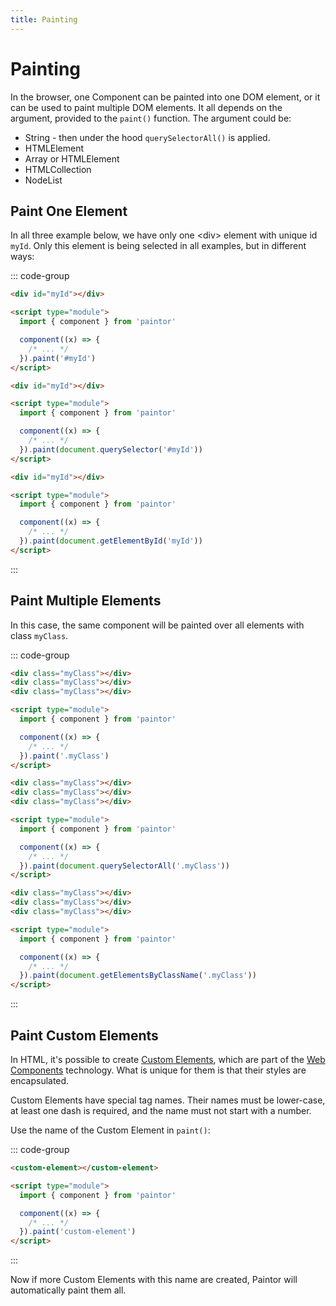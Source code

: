 ```yaml
---
title: Painting
---
```


# Painting

In the browser, one Component can be painted into one DOM element, or it can be
used to paint multiple DOM elements. It all depends on the argument, provided to
the `paint()` function.
The argument could be:

- String - then under the hood `querySelectorAll()` is applied.
- HTMLElement
- Array or HTMLElement
- HTMLCollection
- NodeList

## Paint One Element

In all three example below, we have only one \<div\> element with unique id
`myId`. Only this element is being selected in all examples, but in different
ways:

::: code-group
```html [Using a string]
<div id="myId"></div>

<script type="module">
  import { component } from 'paintor'

  component((x) => {
    /* ... */
  }).paint('#myId')
</script>
```
```html [Using querySelector()]
<div id="myId"></div>

<script type="module">
  import { component } from 'paintor'

  component((x) => {
    /* ... */
  }).paint(document.querySelector('#myId'))
</script>
```
```html [Using getElementById()]
<div id="myId"></div>

<script type="module">
  import { component } from 'paintor'

  component((x) => {
    /* ... */
  }).paint(document.getElementById('myId'))
</script>
```
:::

## Paint Multiple Elements

In this case, the same component will be painted over all elements with class
`myClass`.

::: code-group
```html [Using a string]
<div class="myClass"></div>
<div class="myClass"></div>
<div class="myClass"></div>

<script type="module">
  import { component } from 'paintor'

  component((x) => {
    /* ... */
  }).paint('.myClass')
</script>
```
```html [Using querySelectorAll()]
<div class="myClass"></div>
<div class="myClass"></div>
<div class="myClass"></div>

<script type="module">
  import { component } from 'paintor'

  component((x) => {
    /* ... */
  }).paint(document.querySelectorAll('.myClass'))
</script>
```
```html [Using getElementsByClassName()]
<div class="myClass"></div>
<div class="myClass"></div>
<div class="myClass"></div>

<script type="module">
  import { component } from 'paintor'

  component((x) => {
    /* ... */
  }).paint(document.getElementsByClassName('.myClass'))
</script>
```
:::

## Paint Custom Elements

In HTML, it's possible to create [Custom Elements](https://developer.mozilla.org/en-US/docs/Web/Web_Components/Using_custom_elements),
which are part of the [Web Components](https://developer.mozilla.org/en-US/docs/Web/Web_Components)
technology. What is unique for them is that their styles are encapsulated.

Custom Elements have special tag names. Their names must be lower-case, at least
one dash is required, and the name must not start with a number.

Use the name of the Custom Element in `paint()`:

::: code-group
```html
<custom-element></custom-element>

<script type="module">
  import { component } from 'paintor'

  component((x) => {
    /* ... */
  }).paint('custom-element')
</script>
```
:::

Now if more Custom Elements with this name are created, Paintor will
automatically paint them all.
